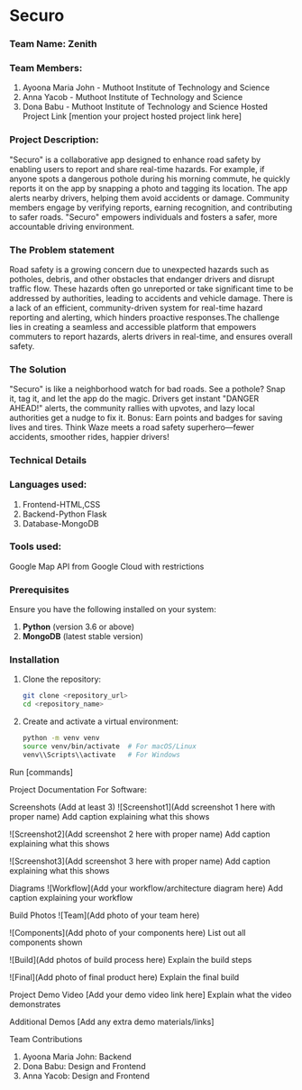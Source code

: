 # Securo

### Team Name: Zenith
### Team Members:
1. Ayoona Maria John - Muthoot Institute of Technology and Science
2. Anna Yacob - Muthoot Institute of Technology and Science
3. Dona Babu - Muthoot Institute of Technology and Science
 Hosted Project Link
 [mention your project hosted project link here]

### Project Description:
"Securo" is a collaborative app designed to enhance road safety by enabling users to report and share real-time hazards. For example, if anyone spots a dangerous pothole during his morning commute, he quickly reports it on the app by snapping a photo and tagging its location. The app alerts nearby drivers, helping them avoid accidents or damage.  Community members engage by verifying reports, earning recognition, and contributing to safer roads. "Securo" empowers individuals and fosters a safer, more accountable driving environment.

### The Problem statement
Road safety is a growing concern due to unexpected hazards such as potholes, debris, and other obstacles that endanger drivers and disrupt traffic flow. These hazards often go unreported or take significant time to be addressed by authorities, leading to accidents and  vehicle damage. There is a lack of an efficient, community-driven system for real-time hazard reporting and alerting, which hinders proactive responses.The challenge lies in creating a seamless and accessible platform that empowers commuters to report hazards, alerts drivers in real-time, and ensures overall safety.

### The Solution
"Securo" is like a neighborhood watch for bad roads. See a pothole? Snap it, tag it, and let the app do the magic. Drivers get instant "DANGER AHEAD!" alerts, the community rallies with upvotes, and lazy local authorities get a nudge to fix it. Bonus: Earn points and badges for saving lives and tires. Think Waze meets a road safety superhero—fewer accidents, smoother rides, happier drivers! 

### Technical Details
### Languages used:
1. Frontend-HTML,CSS
2. Backend-Python Flask
3. Database-MongoDB
### Tools used:
Google Map API from Google Cloud with restrictions

### Prerequisites
Ensure you have the following installed on your system:
1. **Python** (version 3.6 or above)
2. **MongoDB** (latest stable version)

### Installation

1. Clone the repository:
   ```bash
   git clone <repository_url>
   cd <repository_name>
2. Create and activate a virtual environment:
   ```bash
   python -m venv venv
   source venv/bin/activate  # For macOS/Linux
   venv\\Scripts\\activate   # For Windows

Run
  [commands]

Project Documentation
For Software:

Screenshots (Add at least 3)
![Screenshot1](Add screenshot 1 here with proper name) Add caption explaining what this shows

![Screenshot2](Add screenshot 2 here with proper name) Add caption explaining what this shows

![Screenshot3](Add screenshot 3 here with proper name) Add caption explaining what this shows

Diagrams
![Workflow](Add your workflow/architecture diagram here) Add caption explaining your workflow



Build Photos
![Team](Add photo of your team here)

![Components](Add photo of your components here) List out all components shown

![Build](Add photos of build process here) Explain the build steps

![Final](Add photo of final product here) Explain the final build

Project Demo
Video
[Add your demo video link here] Explain what the video demonstrates

Additional Demos
[Add any extra demo materials/links]

Team Contributions
1. Ayoona Maria John: Backend
2. Dona Babu: Design and Frontend
3. Anna Yacob: Design and Frontend
